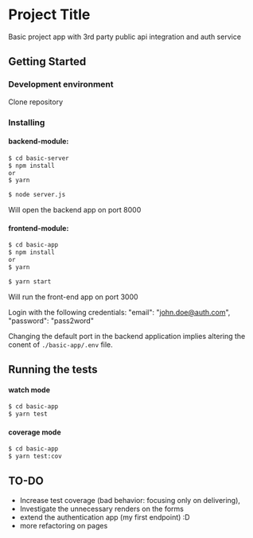 # Project Title

Basic project app with 3rd party public api integration and auth service

## Getting Started
### Development environment 
Clone repository


### Installing
#### backend-module: 
```sh
$ cd basic-server
$ npm install
or
$ yarn

$ node server.js 
```
Will open the backend app on port 8000

####  frontend-module: 
```sh
$ cd basic-app
$ npm install
or
$ yarn

$ yarn start
```
Will run the front-end app on port 3000

Login with the following credentials:
"email": "john.doe@auth.com",
"password": "pass2word"

Changing the default port in the backend application implies altering the conent of `./basic-app/.env` file.

## Running the tests

#### watch mode
```sh
$ cd basic-app
$ yarn test
```

#### coverage mode
```sh
$ cd basic-app
$ yarn test:cov
```


## TO-DO
- Increase test coverage (bad behavior: focusing only on delivering),
- Investigate the unnecessary renders on the forms
- extend the authentication app (my first endpoint) :D
- more refactoring on pages
